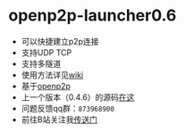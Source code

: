 # openp2p-launcher0.6
- 可以快捷建立p2p连接
- 支持UDP TCP
- 支持多隧道
- 使用方法详见[wiki](https://github.com/Guailoudou/openp2p-launcher/wiki)
- 基于[openp2p](https://github.com/openp2p-cn/openp2p)
- 上一个版本（0.4.6）的源码[在这](https://github.com/Guailoudou/openp2p-launcher/tree/mc)
- 问题反馈qq群：`873968900`
- 前往B站关注我[传送门](https://space.bilibili.com/496960407)
